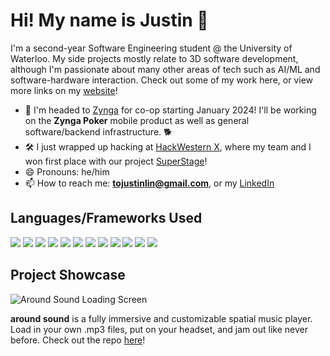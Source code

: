 # Hi! My name is Justin 👋

I'm a second-year Software Engineering student @ the University of Waterloo. My side projects mostly relate to 3D software development, although I'm passionate about many other areas of tech such as AI/ML and software-hardware interaction. Check out some of my work here, or view more links on my [website](https://justin-lin.com)!

- 🌱 I'm headed to [Zynga](https://www.zynga.com/) for co-op starting January 2024! I'll be working on the **Zynga Poker** mobile product as well as general software/backend infrastructure. 🐕
- 🛠️ I just wrapped up hacking at [HackWestern X](https://www.hackwestern.com/), where my team and I won first place with our project [SuperStage](https://devpost.com/software/superstage)!
- 😄 Pronouns: he/him
- 📫 How to reach me: **tojustinlin@gmail.com**, or my [LinkedIn](https://www.linkedin.com/in/justin-lin-905/)

## Languages/Frameworks Used

<p>
 <img src="https://img.shields.io/badge/C%23-239120?style=for-the-badge&logo=c-sharp&logoColor=white" />
 <img src="https://img.shields.io/badge/C-00599C?style=for-the-badge&logo=c&logoColor=white" />
 <img src="https://img.shields.io/badge/C%2B%2B-00599C?style=for-the-badge&logo=c%2B%2B&logoColor=white" />
 <img src="https://img.shields.io/badge/Python-3776AB?style=for-the-badge&logo=python&logoColor=white" />
 <img src="https://img.shields.io/badge/JavaScript-323330?style=for-the-badge&logo=javascript&logoColor=F7DF1E" />
 <img src="https://img.shields.io/badge/HTML5-E34F26?style=for-the-badge&logo=html5&logoColor=white" />
 <img src="https://img.shields.io/badge/CSS3-1572B6?style=for-the-badge&logo=css3&logoColor=white" />
 <img src="https://img.shields.io/badge/react-%2320232a.svg?style=for-the-badge&logo=react&logoColor=%2361DAFB" \>
 <img src="https://img.shields.io/badge/lua-%232C2D72.svg?style=for-the-badge&logo=lua&logoColor=white" \>
 <img src="https://img.shields.io/badge/unity-%23000000.svg?style=for-the-badge&logo=unity&logoColor=white" \>
 <img src="https://img.shields.io/badge/Android%20Studio-3DDC84.svg?style=for-the-badge&logo=android-studio&logoColor=white" \>
 <img src= "https://img.shields.io/badge/Firebase-039BE5?style=for-the-badge&logo=Firebase&logoColor=white" \>
</p>

## Project Showcase

![Around Sound Loading Screen](https://imgur.com/thFpS87.gif)

**around sound** is a fully immersive and customizable spatial music player. Load in your own .mp3 files, put on your headset, and jam out like never before. Check out the repo [here](https://github.com/JustinLin905/around-sound)!
